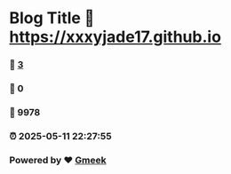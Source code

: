 # Blog Title :link: https://xxxyjade17.github.io 
### :page_facing_up: [3](https://xxxyjade17.github.io/tag.html) 
### :speech_balloon: 0 
### :hibiscus: 9978 
### :alarm_clock: 2025-05-11 22:27:55 
### Powered by :heart: [Gmeek](https://github.com/Meekdai/Gmeek)
